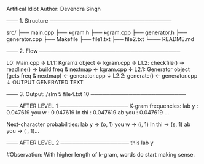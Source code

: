 Artifical Idiot 
Author: Devendra Singh 

─── 1. Structure ──────────────────────────────── 

  src/
    ├── main.cpp
    ├── kgram.h
    ├── kgram.cpp
    ├── generator.h
    ├── generator.cpp
    ├── Makefile
    ├── file1.txt
    ├── file2.txt
    └─── README.md

─── 2. Flow ─────────────────────────────────────

L0:                          Main.cpp
                                 ↓
L1.1:              Kgramz object <- kgram.cpp
                                 ↓
L1.2:   checkfile() → readline() → build freq & nextmap <- kgram.cpp
                                 ↓
L2.1:     Generator object (gets freq & nextmap) <- generator.cpp
                                 ↓
L2.2:                generate() <- generator.cpp
                                 ↓
                        OUTPUT GENERATED TEXT

─── 3. Output:./slm 5 file4.txt 10 ─────────────────────────

─── AFTER LEVEL 1 ──────────────────
K-gram frequencies:
 lab y : 0.047619
 you w : 0.047619
In thi : 0.047619
ab you : 0.047619 ...

Next-character probabilities:
 lab y ->  (o, 1)
 you w ->  (i, 1)
In thi ->  (s, 1)
ab you ->  ( , 1)...

─── AFTER LEVEL 2 ──────────────────
this lab y

#Observation: With higher length of k-gram, words do start making sense.
